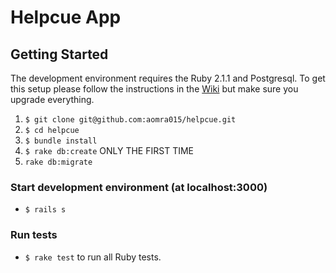 # Helpcue App

## Getting Started

The development environment requires the Ruby 2.1.1 and Postgresql. To get this setup please follow the instructions in the [Wiki](https://github.com/aomra015/helpcue/wiki) but make sure you upgrade everything.

1. `$ git clone git@github.com:aomra015/helpcue.git`
1. `$ cd helpcue`
1. `$ bundle install`
1. `$ rake db:create` ONLY THE FIRST TIME
1. `rake db:migrate`

### Start development environment (at localhost:3000)
- `$ rails s`

### Run tests
- `$ rake test` to run all Ruby tests.